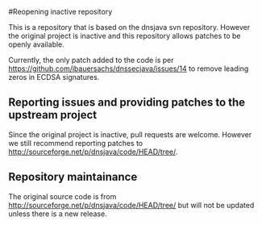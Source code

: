#Reopening inactive repository

This is a repository that is based on the dnsjava svn repository. However the original
project is inactive and this repository allows patches to be openly available.

Currently, the only patch added to the code is per https://github.com/ibauersachs/dnssecjava/issues/14 to remove leading zeros in ECDSA signatures.

## Reporting issues and providing patches to the upstream project

Since the original project is inactive, pull requests are welcome. However we still recommend reporting patches to http://sourceforge.net/p/dnsjava/code/HEAD/tree/.

## Repository maintainance

The original source code is from http://sourceforge.net/p/dnsjava/code/HEAD/tree/
but will not be updated unless there is a new release.
